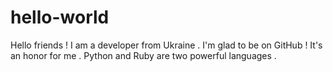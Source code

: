 # hello-world
Hello friends !
I am a developer from Ukraine .
I'm glad to be on GitHub ! It's an honor for me .
Python and Ruby are two powerful languages .

